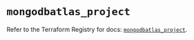# `mongodbatlas_project`

Refer to the Terraform Registry for docs: [`mongodbatlas_project`](https://registry.terraform.io/providers/mongodb/mongodbatlas/1.32.0/docs/resources/project).

